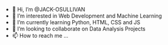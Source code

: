 - 👋 Hi, I’m @JACK-OSULLIVAN
- 👀 I’m interested in Web Development and Machine Learning
- 🌱 I’m currently learning Python, HTML, CSS and JS
- 💞️ I’m looking to collaborate on Data Analysis Projects
- 📫 How to reach me ...

<!---
JACK-OSULLIVAN/JACK-OSULLIVAN is a ✨ special ✨ repository because its `README.md` (this file) appears on your GitHub profile.
You can click the Preview link to take a look at your changes.
--->

